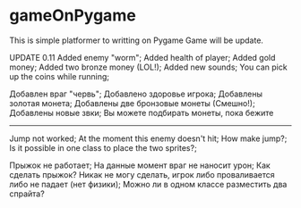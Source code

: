 # gameOnPygame
This is simple platformer to writting on Pygame
Game will be update.

UPDATE 0.11
Added enemy "worm";
Added health of player;
Added gold money;
Added two bronze money (LOL!);
Added new sounds;
You can pick up the coins while running;

Добавлен враг "червь";
Добавлено здоровье игрока;
Добавлены золотая монета;
Добавлены две бронзовые монеты (Смешно!);
Добавлены новые звки;
Вы можете подбирать монеты, пока бежите

----
Jump not worked;
At the moment this enemy doesn't hit;
How make jump?;
Is it possible in one class to place the two sprites?;

Прыжок не работает;
На данные момент враг не наносит урон;
Как сделать прыжок? Никак не могу сделать, игрок либо проваливается либо не падает (нет физики);
Можно ли в одном классе разместить два спрайта?



